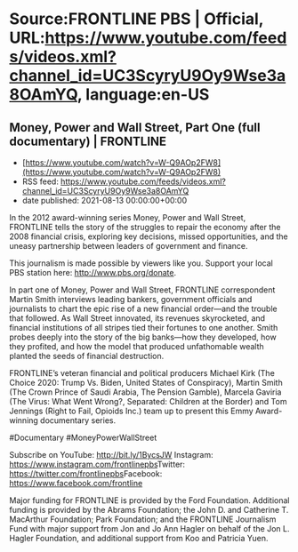 # Source:FRONTLINE PBS | Official, URL:https://www.youtube.com/feeds/videos.xml?channel_id=UC3ScyryU9Oy9Wse3a8OAmYQ, language:en-US

## Money, Power and Wall Street, Part One (full documentary) | FRONTLINE
 - [https://www.youtube.com/watch?v=W-Q9AOp2FW8](https://www.youtube.com/watch?v=W-Q9AOp2FW8)
 - RSS feed: https://www.youtube.com/feeds/videos.xml?channel_id=UC3ScyryU9Oy9Wse3a8OAmYQ
 - date published: 2021-08-13 00:00:00+00:00

In the 2012 award-winning series Money, Power and Wall Street, FRONTLINE tells the story of the struggles to repair the economy after the 2008 financial crisis, exploring key decisions, missed opportunities, and the uneasy partnership between leaders of government and finance.
 
This journalism is made possible by viewers like you. Support your local PBS station here: http://www.pbs.org/donate​.

In part one of Money, Power and Wall Street, FRONTLINE correspondent Martin Smith interviews leading bankers, government officials and journalists to chart the epic rise of a new financial order—and the trouble that followed. As Wall Street innovated, its revenues skyrocketed, and financial institutions of all stripes tied their fortunes to one another. Smith probes deeply into the story of the big banks—how they developed, how they profited, and how the model that produced unfathomable wealth planted the seeds of financial destruction.
 
FRONTLINE’s veteran financial and political producers Michael Kirk (The Choice 2020: Trump Vs. Biden, United States of Conspiracy), Martin Smith (The Crown Prince of Saudi Arabia, The Pension Gamble), Marcela Gaviria (The Virus: What Went Wrong?, Separated: Children at the Border) and Tom Jennings (Right to Fail, Opioids Inc.) team up to present this Emmy Award-winning documentary series.
 
#Documentary​ #MoneyPowerWallStreet 

Subscribe on YouTube: http://bit.ly/1BycsJW​
Instagram: https://www.instagram.com/frontlinepbs​
Twitter: https://twitter.com/frontlinepbs​
Facebook: https://www.facebook.com/frontline

Major funding for FRONTLINE is provided by the Ford Foundation. Additional funding is provided by the Abrams Foundation; the John D. and Catherine T. MacArthur Foundation; Park Foundation; and the FRONTLINE Journalism Fund with major support from Jon and Jo Ann Hagler on behalf of the Jon L. Hagler Foundation, and additional support from Koo and Patricia Yuen.

